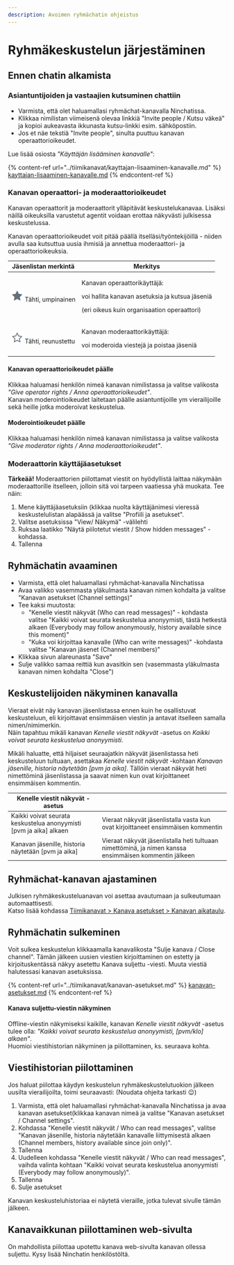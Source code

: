 ```yaml
---
description: Avoimen ryhmächatin ohjeistus
---
```


# Ryhmäkeskustelun järjestäminen

## Ennen chatin alkamista

### Asiantuntijoiden ja vastaajien kutsuminen chattiin

* Varmista, että olet haluamallasi ryhmächat-kanavalla Ninchatissa. 
* Klikkaa nimilistan viimeisenä olevaa linkkiä "Invite people / Kutsu väkeä" ja kopioi aukeavasta ikkunasta kutsu-linkki esim. sähköpostiin.
* Jos et näe tekstiä "Invite people", sinulta puuttuu kanavan operaattorioikeudet.

Lue lisää osiosta _"Käyttäjän lisääminen kanavalle"_:

{% content-ref url="../tiimikanavat/kayttajan-lisaaminen-kanavalle.md" %}
[kayttajan-lisaaminen-kanavalle.md](../tiimikanavat/kayttajan-lisaaminen-kanavalle.md)
{% endcontent-ref %}

### Kanavan operaattori- ja moderaattorioikeudet

Kanavan operaattorit ja moderaattorit ylläpitävät keskustelukanavaa. Lisäksi näillä oikeuksilla varustetut agentit voidaan erottaa näkyvästi julkisessa keskustelussa.

Kanavan operaattorioikeudet voit pitää päällä itselläsi/työntekijöillä - niiden avulla saa kutsuttua uusia ihmisiä ja annettua moderaattori- ja operaattorioikeuksia.

| Jäsenlistan merkintä                                     | Merkitys                                                                                                                                    |
| -------------------------------------------------------- | ------------------------------------------------------------------------------------------------------------------------------------------- |
| ![](../.gitbook/assets/operator.png) Tähti, umpinainen   | <p>Kanavan operaattorikäyttäjä:</p><p>voi hallita kanavan asetuksia ja kutsua jäseniä</p><p>(eri oikeus kuin organisaation operaattori)</p> |
| ![](../.gitbook/assets/moderator.png) Tähti, reunustettu | <p>Kanavan moderaattorikäyttäjä:</p><p>voi moderoida viestejä ja poistaa jäseniä</p>                                                        |

#### Kanavan operaattorioikeudet päälle

Klikkaa haluamasi henkilön nimeä kanavan nimilistassa ja valitse valikosta _"Give operator rights / Anna operaattorioikeudet"_.\
Kanavan moderointioikeudet laitetaan päälle asiantuntijoille ym vierailijoille sekä heille jotka moderoivat keskustelua.

#### Moderointioikeudet päälle

Klikkaa haluamasi henkilön nimeä kanavan nimilistassa ja valitse valikosta _"Give moderator rights / Anna moderaattorioikeudet"_.

### Moderaattorin käyttäjäasetukset <a href="moderaattorin-kayttajaasetukset" id="moderaattorin-kayttajaasetukset"></a>

**Tärkeää!** Moderaattorien piilottamat viestit on hyödyllistä laittaa näkymään moderaattorille itselleen, jolloin sitä voi tarpeen vaatiessa yhä muokata. Tee näin:

1. Mene käyttäjäasetuksiin (klikkaa nuolta käyttäjänimesi vieressä keskustelulistan alapäässä ja valitse "Profiili ja asetukset".
2. Valitse asetuksissa "View/ Näkymä" -välilehti
3. Ruksaa laatikko "Näytä piilotetut viestit / Show hidden messages" -kohdassa.
4. Tallenna

## Ryhmächatin avaaminen

* Varmista, että olet haluamallasi ryhmächat-kanavalla Ninchatissa
* Avaa valikko vasemmasta yläkulmasta kanavan nimen kohdalta ja valitse "Kanavan asetukset (Channel settings)" 
* Tee kaksi muutosta: 
  * "Kenelle viestit näkyvät (Who can read messages)" - kohdasta valitse "Kaikki voivat seurata keskustelua anonyymisti, tästä hetkestä alkaen (Everybody may follow anonymously, history available since this moment)"
  * "Kuka voi kirjoittaa kanavalle (Who can write messages)" -kohdasta valitse "Kanavan jäsenet (Channel members)" 
* Klikkaa sivun alareunasta "Save" 
* Sulje valikko samaa reittiä kun avasitkin sen (vasemmasta yläkulmasta kanavan nimen kohdalta "Close")

## Keskustelijoiden näkyminen kanavalla <a href="keskustelijoiden-nakyminen-kanavalla" id="keskustelijoiden-nakyminen-kanavalla"></a>

Vieraat eivät näy kanavan jäsenlistassa ennen kuin he osallistuvat keskusteluun, eli kirjoittavat ensimmäisen viestin ja antavat itselleen samalla nimen/nimimerkin.\
Näin tapahtuu mikäli kanavan _Kenelle viestit näkyvät_ -asetus on _Kaikki voivat seurata keskustelua anonyymisti_.

Mikäli haluatte, että hiljaiset seuraajatkin näkyvät jäsenlistassa heti keskusteluun tultuaan, asettakaa _Kenelle viestit näkyvät_ -kohtaan _Kanavan jäsenille, historia näytetään \[pvm ja aika]_. Tällöin vieraat näkyvät heti nimettöminä jäsenlistassa ja saavat nimen kun ovat kirjoittaneet ensimmäisen kommentin.

| Kenelle viestit näkyvät -asetus                                     |                                                                                                        |
| ------------------------------------------------------------------- | ------------------------------------------------------------------------------------------------------ |
| Kaikki voivat seurata keskustelua anonyymisti \[pvm ja aika] alkaen | Vieraat näkyvät jäsenlistalla vasta kun ovat kirjoittaneet ensimmäisen kommentin                       |
| Kanavan jäsenille, historia näytetään \[pvm ja aika]                | Vieraat näkyvät jäsenlistalla heti tultuaan nimettöminä, ja nimen kanssa ensimmäisen kommentin jälkeen |

## Ryhmächat-kanavan ajastaminen <a href="ryhmachat-kanavan-ajastaminen" id="ryhmachat-kanavan-ajastaminen"></a>

Julkisen ryhmäkeskusteluanavan voi asettaa avautumaan ja sulkeutumaan automaattisesti.\
Katso lisää kohdassa [Tiimikanavat > Kanava asetukset > Kanavan aikataulu](https://ninchat.gitbook.io/ninchat-support/tiimikanavat/kanavan-asetukset#kanavan-aikataulu).

## Ryhmächatin sulkeminen <a href="ryhmachatin-sulkeminen" id="ryhmachatin-sulkeminen"></a>

Voit sulkea keskustelun klikkaamalla kanavalikosta "Sulje kanava / Close channel". Tämän jälkeen uusien viestien kirjoittaminen on estetty ja kirjoituskentässä näkyy asetettu Kanava suljettu -viesti. Muuta viestiä halutessasi kanavan asetuksissa.

{% content-ref url="../tiimikanavat/kanavan-asetukset.md" %}
[kanavan-asetukset.md](../tiimikanavat/kanavan-asetukset.md)
{% endcontent-ref %}

#### Kanava suljettu-viestin näkyminen <a href="kanava-suljettu-viestin-nakyminen" id="kanava-suljettu-viestin-nakyminen"></a>

Offline-viestin näkymiseksi kaikille, kanavan _Kenelle viestit näkyvät_ -asetus tulee olla: _"Kaikki voivat seurata keskustelua anonyymisti, \[pvm/klo] alkaen"_.\
Huomioi viestihistorian näkyminen ja piilottaminen, ks. seuraava kohta.

## Viestihistorian piilottaminen

Jos haluat piilottaa käydyn keskustelun ryhmäkeskustelutuokion jälkeen uusilta vierailijoilta, toimi seuraavasti: (Noudata ohjeita tarkasti :wink:)

1. Varmista, että olet haluamallasi ryhmächat-kanavalla Ninchatissa ja avaa kanavan asetukset(klikkaa kanavan nimeä ja valitse "Kanavan asetukset / Channel settings".
2. Kohdassa "Kenelle viestit näkyvät / Who can read messages", valitse "Kanavan jäsenille, historia näytetään kanavalle liittymisestä alkaen (Channel members, history available since join only)".
3. Tallenna
4. Uudelleen kohdassa "Kenelle viestit näkyvät / Who can read messages", vaihda valinta kohtaan "Kaikki voivat seurata keskustelua anonyymisti (Everybody may follow anonymously)".
5. Tallenna
6. Sulje asetukset

Kanavan keskusteluhistoriaa ei näytetä vieraille, jotka tulevat sivulle tämän jälkeen.

## Kanavaikkunan piilottaminen web-sivulta

On mahdollista piilottaa upotettu kanava web-sivulta kanavan ollessa suljettu. Kysy lisää Ninchatin henkilöstöltä.
